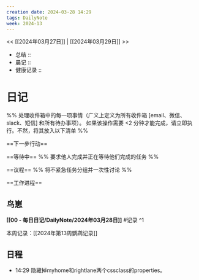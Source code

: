 ```yaml
---
creation date: 2024-03-28 14:29
tags: DailyNote
week: 2024-13
---
```


<< [[2024年03月27日]] | [[2024年03月29日]] >>


- 总结 :: 
- 晨记 ::
- 健康记录 ::

# 日记
%% 处理收件箱中的每一项事情（广义上定义为所有收件箱 [email、微信、slack、短信] 和所有待办事项）。 如果该操作需要 <2 分钟才能完成，请立即执行。不然，将其放入以下清单 %% 

==下一步行动==



==等待中==
%% 要求他人完成并正在等待他们完成的任务 %%

==议程==
%% 将不紧急任务分组并一次性讨论 %%

==工作进程==

## 鸟崽
**[[00 - 每日日记/DailyNote/2024年03月28日]]**
#记录 
^1

本周记录：[[2024年第13周鹦鹉记录]]

## 日程
- <time>14:29</time> 隐藏掉myhome和rightlane两个cssclass的properties。
